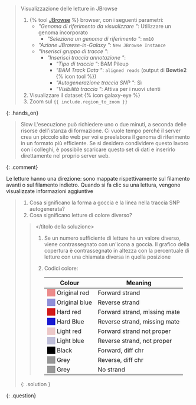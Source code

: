 > <hands-on-title>Visualizzazione delle letture in JBrowse</hands-on-title>
> 
> 1. {% tool [JBrowse](toolshed.g2.bx.psu.edu/repos/iuc/jbrowse/jbrowse/1.16.11+galaxy1) %} browser, con i seguenti parametri:
>    - *"Genoma di riferimento da visualizzare "*: Utilizzare un genoma incorporato
>       - *"Seleziona un genoma di riferimento "*: `mm10`
>    - *"Azione JBrowse-in-Galaxy "*: `New JBrowse Instance`
>    - *"Inserisci gruppo di tracce "*:
>       - *"Inserisci traccia annotazione "*:
>          - *"Tipo di traccia "*: BAM Pileup
>          - *"BAM Track Data "*: `aligned reads` (output di **Bowtie2** {% icon tool %})
>          - *"Autogenerazione traccia SNP "*: Sì
>          - *"Visibilità traccia "*: Attiva per i nuovi utenti
> 2. Visualizzare il dataset {% icon galaxy-eye %}
> 3. Zoom sul `{{ include.region_to_zoom }}`
> 
{: .hands_on}

> <comment-title>Slow</comment-title> L'esecuzione può richiedere uno o due minuti, a seconda delle risorse dell'istanza di formazione. Ci vuole tempo perché il server crea un piccolo sito web per voi e preelabora il genoma di riferimento in un formato più efficiente. Se si desidera condividere questo lavoro con i colleghi, è possibile scaricare questo set di dati e inserirlo direttamente nel proprio server web.
> 
{: .comment}

Le letture hanno una direzione: sono mappate rispettivamente sul filamento avanti o sul filamento indietro. Quando si fa clic su una lettura, vengono visualizzate informazioni aggiuntive

> <question-title></question-title>
> 
> 1. Cosa significano la forma a goccia e la linea nella traccia SNP autogenerata?
> 2. Cosa significano letture di colore diverso?
> 
> > <titolo della soluzione></titolo della soluzione>
> > 1. Se un numero sufficiente di letture ha un valore diverso, viene contrassegnato con un'icona a goccia. Il grafico della copertura è contrassegnato in altezza con la percentuale di letture con una chiamata diversa in quella posizione
> > 2. Codici colore:
> > 
> >    | Colour                                                | Meaning                      |
> >    | ----------------------------------------------------- | ---------------------------- |
> >    | <i style="background:#ec8b8b">     </i> Original red  | Forward strand               |
> >    | <i style="background:#8f8fd8">     </i> Original blue | Reverse strand               |
> >    | <i style="background:#d11919">     </i> Hard red      | Forward strand, missing mate |
> >    | <i style="background:#1919d1">     </i> Hard Blue     | Reverse strand, missing mate |
> >    | <i style="background:#ecc8c8">     </i> Light red     | Forward strand not proper    |
> >    | <i style="background:#bebed8">     </i> Light blue    | Reverse strand, not proper   |
> >    | <i style="background:#000000">     </i> Black         | Forward, diff chr            |
> >    | <i style="background:#969696">     </i> Grey          | Reverse, diff chr            |
> >    | <i style="background:#999999">     </i> Grey          | No strand                    |
> > 
> {: .solution }
> 
{: .question}


